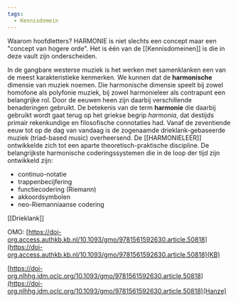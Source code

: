 ```yaml
---
tags:
  - Kennisdomein
---
```

Waarom hoofdletters? HARMONIE is niet slechts een concept maar een "concept van hogere orde". Het is één van de [[Kennisdomeinen]] is die in deze vault zijn onderscheiden. 

In de gangbare westerse muziek is het werken met samenklanken een van de meest karakteristieke kenmerken. 
We kunnen dat de **harmonische** dimensie van muziek noemen. Die harmonische dimensie speelt bij zowel homofone als polyfonie muziek, bij zowel harmonieleer als contrapunt een belangrijke rol. 
Door de eeuwen heen zijn daarbij verschillende benaderingen gebruikt. De betekenis van de term **harmonie** die daarbij gebruikt wordt gaat terug op het griekse begrip _harmonia_, dat destijds primair rekenkundige en filosofische connotaties had. Vanaf de zeventiende eeuw tot op de dag van vandaag is de zogenaamde drieklank-gebaseerde muziek (triad-based music) overheersend. De [[HARMONIELEER]]  ontwikkelde zich tot een aparte theoretisch-praktische discipline. De belangrijkste harmonische coderingssystemen die in de loop der tijd zijn ontwikkeld zijn:

- continuo-notatie
- trappenbecijfering
- functiecodering (Riemann)
- akkoordsymbolen 
- neo-Riemanniaanse codering

[[Drieklank]]

OMO: [https://doi-org.access.authkb.kb.nl/10.1093/gmo/9781561592630.article.50818](https://doi-org.access.authkb.kb.nl/10.1093/gmo/9781561592630.article.50818)(KB)

[https://doi-org.nlhhg.idm.oclc.org/10.1093/gmo/9781561592630.article.50818](https://doi-org.nlhhg.idm.oclc.org/10.1093/gmo/9781561592630.article.50818)(Hanze)